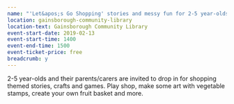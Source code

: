 ```yaml
---
name: "'Let&apos;s Go Shopping' stories and messy fun for 2-5 year-olds"
location: gainsborough-community-library
location-text: Gainsborough Community Library
event-start-date: 2019-02-13
event-start-time: 1400
event-end-time: 1500
event-ticket-price: free
breadcrumb: y
---
```


2-5 year-olds and their parents/carers are invited to drop in for shopping themed stories, crafts and games. Play shop, make some art with vegetable stamps, create your own fruit basket and more.
